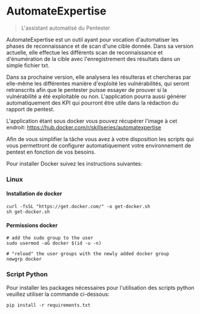 # AutomateExpertise

> L'assistant automatisé du Pentester

AutomateExpertise est un outil ayant pour vocation d'automatiser les phases de reconnaissance et de scan d'une cible donnée.
Dans sa version actuelle, elle effectue les différents scan de reconnaissance et d'énumération de la cible avec l'enregistrement des résultats dans un simple fichier txt.

Dans sa prochaine version, elle analysera les résulteras et chercheras par elle-même les différentes manière d'exploité les vulnérabilités, qui seront retranscrits afin que le pentester puisse essayer de prouver si la vulnérabilité a été exploitable ou non.
L'application pourra aussi générer automatiquement des KPI qui pourront être utile dans la rédaction du rapport de pentest.

L'application étant sous docker vous pouvez récupérer l'image à cet endroit: https://hub.docker.com/r/skillseries/automatexpertise

Afin de vous simplifier la tâche vous avez à votre disposition les scripts qui vous permettront de configurer automatiquement votre environnement de pentest en fonction de vos besoins.

Pour installer Docker suivez les instructions suivantes:

### Linux

#### Installation de docker

```
curl -fsSL "https://get.docker.com/" -o get-docker.sh
sh get-docker.sh
```

#### Permissions docker

```
# add the sudo group to the user
sudo usermod -aG docker $(id -u -n)

# "reload" the user groups with the newly added docker group
newgrp docker
```

### Script Python

Pour installer les packages nécessaires pour l'utilisation des scripts python veuillez utiliser la commande ci-dessous:

```
pip install -r requirements.txt
```
